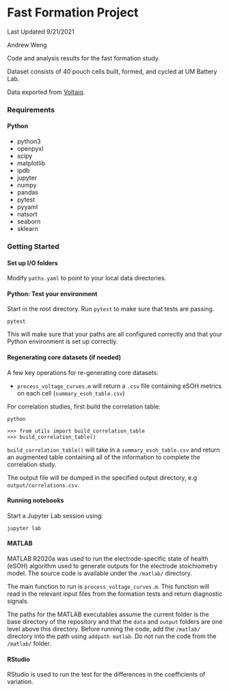 # Fast Formation Project

Last Updated 9/21/2021

Andrew Weng

Code and analysis results for the fast formation study.

Dataset consists of 40 pouch cells built, formed, and cycled at UM Battery Lab.

Data exported from [Voltaiq](https://voltaiq.co).


### Requirements

#### Python

- python3
- openpyxl
- scipy
- matplotlib
- ipdb
- jupyter
- numpy
- pandas
- pytest
- pyyaml
- natsort
- seaborn
- sklearn

### Getting Started

#### Set up I/O folders

Modify `paths.yaml` to point to your local data directories.


#### Python: Test your environment

Start in the root directory. Run `pytest` to make sure that tests are passing.

```
pytest
```

This will make sure that your paths are all configured correctly and that your
Python environment is set up correctly.

#### Regenerating core datasets (if needed)

A few key operations for re-generating core datasets:

- `process_voltage_curves.m` will return a `.csv` file containing eSOH metrics
   on each cell (`summary_esoh_table.csv`)

For correlation studies, first build the correlation table:

```
python

>>> from utils import build_correlation_table
>>> build_correlation_table()
```

`build_correlation_table()` will take in a `summary_esoh_table.csv` and return
an augmented table containing all of the information to complete the correlation
study.

The output file will be dumped in the specified output directory, e.g
`output/correlations.csv`.

#### Running notebooks

Start a Jupyter Lab session using:

```
jupyter lab
```

#### MATLAB

MATLAB R2020a was used to run the electrode-specific state of health (eSOH)
algorithm used to generate outputs for the electrode stoichiometry model. The
source code is available under the `/matlab/` directory.

The main function to run is `process_voltage_curves.m`. This function will read
in the relevant input files from the formation tests and return diagnostic
signals.

The paths for the MATLAB executables assume the current folder is the base
directory of the repository and that the `data` and `output` folders are one level
above this directory. Before running the code, add the `/matlab/` directory
into the path using `addpath matlab`. Do not run the code from the `/matlab/` folder.

#### RStudio

RStudio is used to run the test for the differences in the coefficients of
variation.
